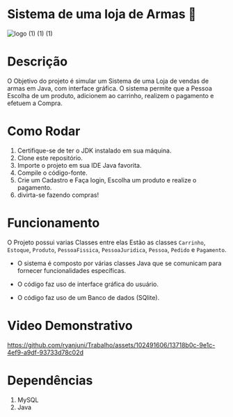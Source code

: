 # Sistema de uma loja de Armas 🛒

![logo (1) (1) (1)](https://github.com/ryanjuni/Trabalho/assets/102491606/3fe5fd8a-4215-442f-bd08-4cd70015e649)


# Descrição
  O Objetivo do projeto é simular um Sistema de uma Loja de vendas de armas  em Java, com interface gráfica. O sistema permite que a Pessoa  Escolha de um  produto, adicionem ao carrinho,  realizem o pagamento e efetuem a Compra.


# Como Rodar
1. Certifique-se de ter o JDK  instalado em sua máquina.
2. Clone este repositório.
3. Importe o projeto em sua IDE Java favorita.
4. Compile o código-fonte.
6. Crie um Cadastro e Faça login, Escolha um produto e realize o pagamento.
7. divirta-se fazendo compras!

# Funcionamento
O Projeto possui varias Classes  entre elas Estão as classes `Carrinho`, `Estoque`, `Produto`, `PessoaFissica`, `PessoaJuridica`, `Pessoa`, `Pedido` e `Pagamento`.

- O sistema é composto por várias classes Java que se comunicam para fornecer funcionalidades específicas.

- O código faz uso  de interface gráfica do usuário.
- O código faz uso de um Banco de dados (SQlite).


# Video  Demonstrativo


https://github.com/ryanjuni/Trabalho/assets/102491606/13718b0c-9e1c-4ef9-a9df-93733d78c02d


# Dependências 
 1. MySQL
 2. Java 


